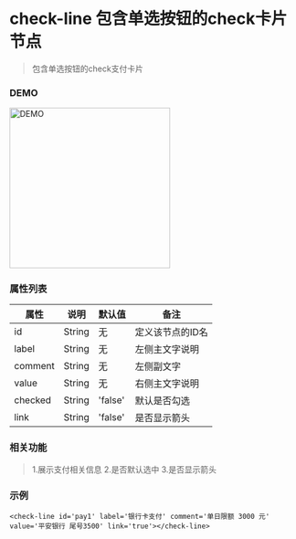 # check-line 包含单选按钮的check卡片节点
> 包含单选按钮的check支付卡片

### DEMO
<div><img alt="DEMO" src="https://ohc0dpsgs.qnssl.com/lego/images/button.jpeg" width="280.859"/></div>

### 属性列表

属性 | 说明 | 默认值 | 备注 
--- | --- | --- | ---
id | String | 无 | 定义该节点的ID名
label  | String | 无 | 左侧主文字说明
comment  | String | 无 | 左侧副文字
value  | String | 无 | 右侧主文字说明
checked  | String | 'false' | 默认是否勾选
link  | String | 'false' | 是否显示箭头


### 相关功能
>  1.展示支付相关信息
>  2.是否默认选中
>  3.是否显示箭头

### 示例
```
<check-line id='pay1' label='银行卡支付' comment='单日限额 3000 元' value='平安银行 尾号3500' link='true'></check-line>
```

### &nbsp;